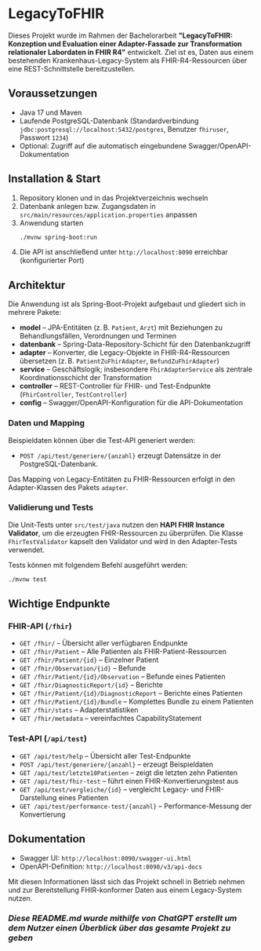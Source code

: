 # LegacyToFHIR

Dieses Projekt wurde im Rahmen der Bachelorarbeit **"LegacyToFHIR: Konzeption und Evaluation einer Adapter-Fassade zur Transformation relationaler Labordaten in FHIR R4"** entwickelt. Ziel ist es, Daten aus einem bestehenden Krankenhaus-Legacy-System als FHIR-R4-Ressourcen über eine REST-Schnittstelle bereitzustellen.

## Voraussetzungen

- Java 17 und Maven
- Laufende PostgreSQL-Datenbank (Standardverbindung `jdbc:postgresql://localhost:5432/postgres`, Benutzer `fhiruser`, Passwort `1234`)
- Optional: Zugriff auf die automatisch eingebundene Swagger/OpenAPI-Dokumentation

## Installation & Start

1. Repository klonen und in das Projektverzeichnis wechseln
2. Datenbank anlegen bzw. Zugangsdaten in `src/main/resources/application.properties` anpassen
3. Anwendung starten
   ```bash
   ./mvnw spring-boot:run
   ```
4. Die API ist anschließend unter `http://localhost:8090` erreichbar (konfigurierter Port)

## Architektur

Die Anwendung ist als Spring-Boot-Projekt aufgebaut und gliedert sich in mehrere Pakete:

- **model** – JPA-Entitäten (z. B. `Patient`, `Arzt`) mit Beziehungen zu Behandlungsfällen, Verordnungen und Terminen
- **datenbank** – Spring-Data-Repository-Schicht für den Datenbankzugriff
- **adapter** – Konverter, die Legacy-Objekte in FHIR-R4-Ressourcen übersetzen (z. B. `PatientZuFhirAdapter`, `BefundZuFhirAdapter`)
- **service** – Geschäftslogik; insbesondere `FhirAdapterService` als zentrale Koordinationsschicht der Transformation
- **controller** – REST-Controller für FHIR- und Test-Endpunkte (`FhirController`, `TestController`)
- **config** – Swagger/OpenAPI-Konfiguration für die API-Dokumentation

### Daten und Mapping

Beispieldaten können über die Test-API generiert werden:

- `POST /api/test/generiere/{anzahl}` erzeugt Datensätze in der PostgreSQL-Datenbank.

Das Mapping von Legacy-Entitäten zu FHIR-Ressourcen erfolgt in den Adapter-Klassen des Pakets `adapter`.

### Validierung und Tests

Die Unit-Tests unter `src/test/java` nutzen den **HAPI FHIR Instance Validator**, um die erzeugten FHIR-Ressourcen zu überprüfen. Die Klasse `FhirTestValidator` kapselt den Validator und wird in den Adapter-Tests verwendet.

Tests können mit folgendem Befehl ausgeführt werden:

```bash
./mvnw test
```


## Wichtige Endpunkte

### FHIR-API (`/fhir`)

- `GET /fhir/` – Übersicht aller verfügbaren Endpunkte
- `GET /fhir/Patient` – Alle Patienten als FHIR-Patient-Ressourcen
- `GET /fhir/Patient/{id}` – Einzelner Patient
- `GET /fhir/Observation/{id}` – Befunde
- `GET /fhir/Patient/{id}/Observation` – Befunde eines Patienten
- `GET /fhir/DiagnosticReport/{id}` – Berichte
- `GET /fhir/Patient/{id}/DiagnosticReport` – Berichte eines Patienten
- `GET /fhir/Patient/{id}/Bundle` – Komplettes Bundle zu einem Patienten
- `GET /fhir/stats` – Adapterstatistiken
- `GET /fhir/metadata` – vereinfachtes CapabilityStatement

### Test-API (`/api/test`)

- `GET /api/test/help` – Übersicht aller Test-Endpunkte
- `POST /api/test/generiere/{anzahl}` – erzeugt Beispieldaten
- `GET /api/test/letzte10Patienten` – zeigt die letzten zehn Patienten
- `GET /api/test/fhir-test` – führt einen FHIR-Konvertierungstest aus
- `GET /api/test/vergleiche/{id}` – vergleicht Legacy- und FHIR-Darstellung eines Patienten
- `GET /api/test/performance-test/{anzahl}` – Performance-Messung der Konvertierung

## Dokumentation

- Swagger UI: `http://localhost:8090/swagger-ui.html`
- OpenAPI-Definition: `http://localhost:8090/v3/api-docs`

Mit diesen Informationen lässt sich das Projekt schnell in Betrieb nehmen und zur Bereitstellung FHIR-konformer Daten aus einem Legacy-System nutzen.



### _Diese README.md wurde mithilfe von ChatGPT erstellt um dem Nutzer einen Überblick über das gesamte Projekt zu geben_
